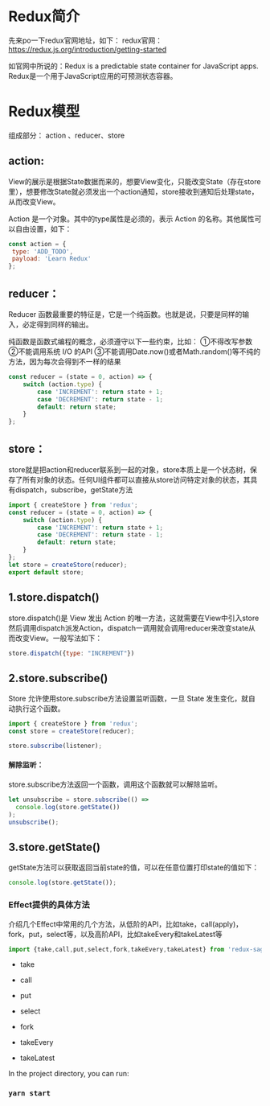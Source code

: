 # Redux简介

先来po一下redux官网地址，如下：
redux官网：https://redux.js.org/introduction/getting-started

如官网中所说的：Redux is a predictable state container for JavaScript apps.
Redux是一个用于JavaScript应用的可预测状态容器。


# Redux模型

组成部分： action 、reducer、store

## action:

View的展示是根据State数据而来的，想要View变化，只能改变State（存在store里），想要修改State就必须发出一个action通知，store接收到通知后处理state，从而改变View。

Action 是一个对象。其中的type属性是必须的，表示 Action 的名称。其他属性可以自由设置，如下：

```javascript
const action = {
 type: 'ADD_TODO',
 payload: 'Learn Redux'
};
```
## reducer：

Reducer 函数最重要的特征是，它是一个纯函数。也就是说，只要是同样的输入，必定得到同样的输出。

纯函数是函数式编程的概念，必须遵守以下一些约束，比如：
①不得改写参数
②不能调用系统 I/O 的API
③不能调用Date.now()或者Math.random()等不纯的方法，因为每次会得到不一样的结果
```javascript
const reducer = (state = 0, action) => {
    switch (action.type) {
        case 'INCREMENT': return state + 1;
        case 'DECREMENT': return state - 1;
        default: return state;
    }
};
```
## store：

store就是把action和reducer联系到一起的对象，store本质上是一个状态树，保存了所有对象的状态。任何UI组件都可以直接从store访问特定对象的状态，其具有dispatch，subscribe，getState方法

```javascript
import { createStore } from 'redux';
const reducer = (state = 0, action) => {
    switch (action.type) {
        case 'INCREMENT': return state + 1;
        case 'DECREMENT': return state - 1;
        default: return state;
    }
};
let store = createStore(reducer);
export default store;
```

## 1.store.dispatch()

store.dispatch()是 View 发出 Action 的唯一方法，这就需要在View中引入store然后调用dispatch派发Action，dispatch一调用就会调用reducer来改变state从而改变View。一般写法如下：

```javascript
store.dispatch({type: "INCREMENT"})
```

## 2.store.subscribe()

Store 允许使用store.subscribe方法设置监听函数，一旦 State 发生变化，就自动执行这个函数。

```javascript
import { createStore } from 'redux';
const store = createStore(reducer);

store.subscribe(listener);
```
#### 解除监听：
store.subscribe方法返回一个函数，调用这个函数就可以解除监听。
```javascript
let unsubscribe = store.subscribe(() =>
  console.log(store.getState())
);
unsubscribe();
```

## 3.store.getState()
getState方法可以获取返回当前state的值，可以在任意位置打印state的值如下：
```javascript
console.log(store.getState());
```
### Effect提供的具体方法
介绍几个Effect中常用的几个方法，从低阶的API，比如take，call(apply)，fork，put，select等，以及高阶API，比如takeEvery和takeLatest等

```javascript
import {take,call,put,select,fork,takeEvery,takeLatest} from 'redux-saga/effects'
```
- take 

- call

- put 

- select 

- fork

- takeEvery

- takeLatest


In the project directory, you can run:

### `yarn start`